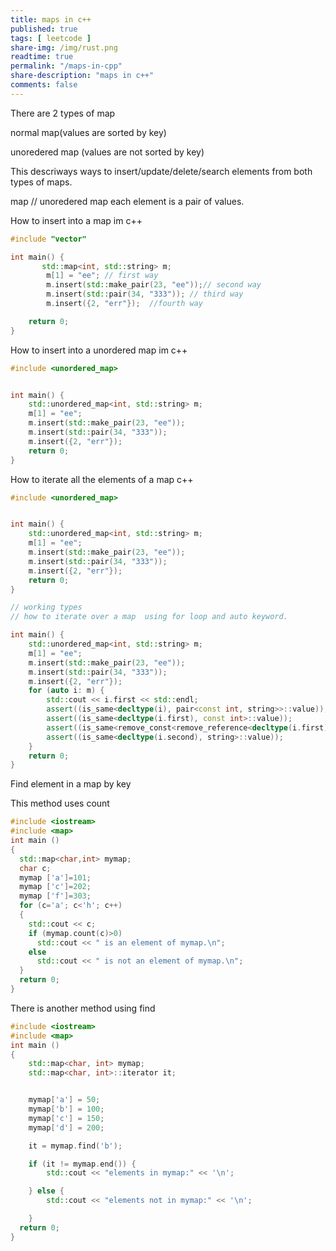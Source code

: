 ```yaml
---
title: maps in c++
published: true
tags: [ leetcode ]
share-img: /img/rust.png
readtime: true
permalink: "/maps-in-cpp"
share-description: "maps in c++"
comments: false
---
```

There are 2 types of map

normal map(values are sorted by key)

unoredered map (values are not sorted by key)

This descriways ways to insert/update/delete/search elements from both types of maps.


map // unoredered map  each element is a pair of values.

How to insert into a map im c++

```cpp
#include "vector"

int main() {
       std::map<int, std::string> m;
        m[1] = "ee"; // first way
        m.insert(std::make_pair(23, "ee"));// second way
        m.insert(std::pair(34, "333")); // third way
        m.insert({2, "err"});  //fourth way

    return 0;
}
```

How to insert into a unordered map im c++

```cpp
#include <unordered_map>


int main() {
    std::unordered_map<int, std::string> m;
    m[1] = "ee";
    m.insert(std::make_pair(23, "ee"));
    m.insert(std::pair(34, "333"));
    m.insert({2, "err"});
    return 0;
}
```

How to iterate all the elements of a map c++

```cpp
#include <unordered_map>


int main() {
    std::unordered_map<int, std::string> m;
    m[1] = "ee";
    m.insert(std::make_pair(23, "ee"));
    m.insert(std::pair(34, "333"));
    m.insert({2, "err"});
    return 0;
}

// working types
// how to iterate over a map  using for loop and auto keyword.

int main() {
    std::unordered_map<int, std::string> m;
    m[1] = "ee";
    m.insert(std::make_pair(23, "ee"));
    m.insert(std::pair(34, "333"));
    m.insert({2, "err"});
    for (auto i: m) {
        std::cout << i.first << std::endl;
        assert((is_same<decltype(i), pair<const int, string>>::value));
        assert((is_same<decltype(i.first), const int>::value));
        assert((is_same<remove_const<remove_reference<decltype(i.first)>::type>::type, int>::value));
        assert((is_same<decltype(i.second), string>::value));
    }
    return 0;
}
```

Find element in a map by key

This method uses count
```cpp
#include <iostream>
#include <map>
int main ()
{
  std::map<char,int> mymap;
  char c;
  mymap ['a']=101;
  mymap ['c']=202;
  mymap ['f']=303;
  for (c='a'; c<'h'; c++)
  {
    std::cout << c;
    if (mymap.count(c)>0)
      std::cout << " is an element of mymap.\n";
    else 
      std::cout << " is not an element of mymap.\n";
  }
  return 0;
}
```

There is another method using find

```cpp
#include <iostream>
#include <map>
int main ()
{
    std::map<char, int> mymap;
    std::map<char, int>::iterator it;


    mymap['a'] = 50;
    mymap['b'] = 100;
    mymap['c'] = 150;
    mymap['d'] = 200;

    it = mymap.find('b');

    if (it != mymap.end()) {
        std::cout << "elements in mymap:" << '\n';

    } else {
        std::cout << "elements not in mymap:" << '\n';

    }
  return 0;
}
```